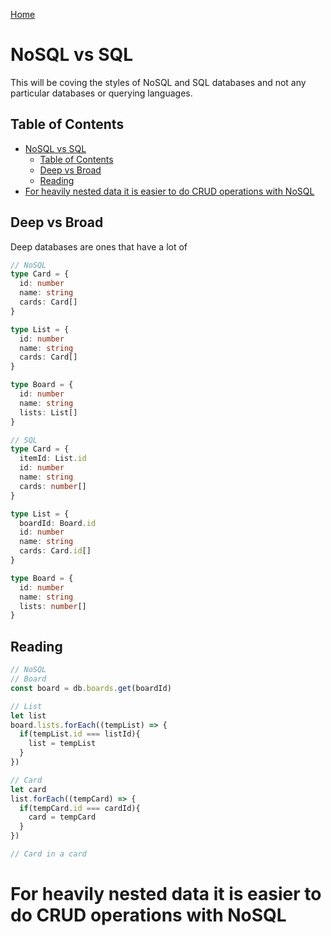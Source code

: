 [Home](./README.md)

# NoSQL vs SQL

This will be coving the styles of NoSQL and SQL databases and not any particular databases or querying languages.

## Table of Contents
<!-- TOC -->

- [NoSQL vs SQL](#nosql-vs-sql)
  - [Table of Contents](#table-of-contents)
  - [Deep vs Broad](#deep-vs-broad)
  - [Reading](#reading)
- [For heavily nested data it is easier to do CRUD operations with NoSQL](#for-heavily-nested-data-it-is-easier-to-do-crud-operations-with-nosql)

<!-- /TOC -->

## Deep vs Broad
Deep databases are ones that have a lot of 

```typescript
// NoSQL
type Card = {
  id: number
  name: string
  cards: Card[]
}

type List = {
  id: number
  name: string
  cards: Card[]
}

type Board = {
  id: number
  name: string
  lists: List[]
}

// SQL
type Card = {
  itemId: List.id
  id: number
  name: string
  cards: number[]
}

type List = {
  boardId: Board.id
  id: number
  name: string
  cards: Card.id[]
}

type Board = {
  id: number
  name: string
  lists: number[]
}
```

## Reading

```javascript
// NoSQL
// Board
const board = db.boards.get(boardId)

// List
let list
board.lists.forEach((tempList) => {
  if(tempList.id === listId){
    list = tempList
  }
})

// Card
let card
list.forEach((tempCard) => {
  if(tempCard.id === cardId){
    card = tempCard
  }
})

// Card in a card

```

# For heavily nested data it is easier to do CRUD operations with NoSQL